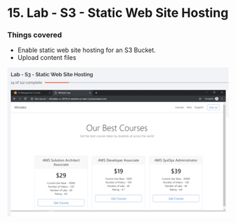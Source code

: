 # 15. Lab - S3 - Static Web Site Hosting

### Things covered

* Enable static web site hosting for an S3 Bucket.
* Upload content files

![](../../../../.gitbook/assets/image%20%2839%29.png)

